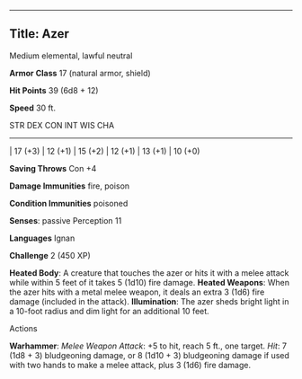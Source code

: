-------------------------
Title: Azer
-------------------------


Medium elemental, lawful neutral

**Armor Class** 17 (natural armor, shield)

**Hit Points** 39 (6d8 + 12)

**Speed** 30 ft.

  STR         DEX         CON         INT         WIS         CHA
  ----------- ----------- ----------- ----------- ----------- -----------
  | 17 (+3)   | 12 (+1)   | 15 (+2)   | 12 (+1)   | 13 (+1)   | 10 (+0)

**Saving Throws** Con +4

**Damage Immunities** fire, poison

**Condition Immunities** poisoned

**Senses**: passive Perception 11

**Languages** Ignan

**Challenge** 2 (450 XP)


**Heated Body**: A creature that touches the azer or hits it with a
    melee attack while within 5 feet of it takes 5 (1d10) fire damage.
**Heated Weapons**: When the azer hits with a metal melee weapon, it
    deals an extra 3 (1d6) fire damage (included in the attack).
**Illumination**: The azer sheds bright light in a 10-foot radius
    and dim light for an additional 10 feet.


Actions

**Warhammer**: *Melee Weapon Attack*: +5 to hit, reach 5 ft.,
    one target. *Hit*: 7 (1d8 + 3) bludgeoning damage, or 8 (1d10 + 3)
    bludgeoning damage if used with two hands to make a melee attack,
    plus 3 (1d6) fire damage.
